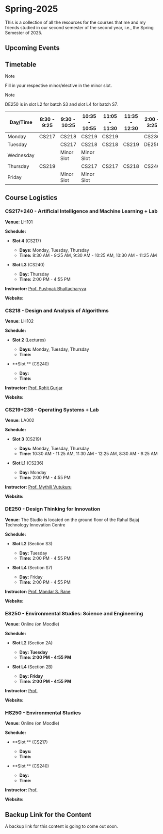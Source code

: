 # Spring-2025

This is a collection of all the resources for the courses that me and my friends studied in our second semester of the second year, i.e., the Spring Semester of 2025.

## Upcoming Events

## Timetable

> [!NOTE]  
> Fill in your respective minor/elective in the minor slot.

> [!NOTE]  
> DE250 is in slot L2 for batch S3 and slot L4 for batch S7.

| Day/Time  | 8:30 - 9:25 | 9:30 - 10:25  | 10:35 - 10:55 | 11:05 - 11:30  | 11:35 - 12:30 | 2:00 - 3:25  | 3:30 - 4:55 | 5:30 - 6:55 | 7:00 - 8:25 |
| ------------- | ------------- | ------------- | ------------- | ------------- | ------------- | ------------- | ------------- | ------------- | ------------- |
| Monday | CS217 | CS218 | CS219 | CS219 |   | CS236 | CS236 |   |   |
| Tuesday |   | CS217 | CS218 | CS218 | CS219 | DE250 | DE250 |   |   |
| Wednesday |   | Minor Slot | Minor Slot |   |   |   |   |   |   |
| Thursday | CS219 |   | CS217 | CS217 | CS218 | CS240 | CS240 |   |   |
| Friday |   | Minor Slot | Minor Slot |   |   |   |   |   |   |

## Course Logistics

### CS217+240 - Artificial Intelligence and Machine Learning + Lab

**Venue:** LH101

**Schedule:**

- **Slot 4** (CS217)
  - **Days:** Monday, Tuesday, Thursday 
  - **Time:** 8:30 AM - 9:25 AM, 9:30 AM - 10:25 AM, 10:30 AM - 11:25 AM

- **Slot L3** (CS240)
  - **Day:** Thursday
  - **Time:** 2:00 PM - 4:55 PM
 
**Instructor:** [Prof. Pushpak Bhattacharyya](https://www.cse.iitb.ac.in/~pb/)

**Website:** []()

### CS218 - Design and Analysis of Algorithms

**Venue:** LH102

**Schedule:**

- **Slot 2** (Lectures)
  - **Days:** Monday, Tuesday, Thursday
  - **Time:** 

- **Slot ** (CS240)
  - **Day:** 
  - **Time:** 
 
**Instructor:** [Prof. Rohit Gurjar](https://www.cse.iitb.ac.in/~rgurjar/)

**Website:** []()

### CS219+236 - Operating Systems + Lab

**Venue:** LA002

**Schedule:**

- **Slot 3** (CS219)
  - **Days:** Monday, Tuesday, Thursday
  - **Time:** 10:30 AM - 11:25 AM, 11:30 AM - 12:25 AM, 8:30 AM - 9:25 AM

- **Slot L1** (CS236)
  - **Day:** Monday
  - **Time:** 2:00 PM - 4:55 PM
 
**Instructor:** [Prof. Mythili Vutukuru](https://www.cse.iitb.ac.in/~mythili/)

**Website:** []()

### DE250 - Design Thinking for Innovation

**Venue:** The Studio is located on the ground floor of the Rahul Bajaj Technology Innovation Centre

**Schedule:**

- **Slot L2** (Section S3)
  - **Day:** Tuesday
  - **Time:** 2:00 PM - 4:55 PM

- **Slot L4** (Section S7)
  - **Day:** Friday
  - **Time:** 2:00 PM - 4:55 PM
 
**Instructor:** [Prof. Mandar S. Rane](https://mrane.com/)

**Website:** []()

### ES250 - Environmental Studies: Science and Engineering

**Venue:** Online (on Moodle)

**Schedule:**

- **Slot L2** (Section 2A)
  - **Day: Tuesday** 
  - **Time: 2:00 PM - 4:55 PM** 

- **Slot L4** (Section 2B)
  - **Day: Friday** 
  - **Time: 2:00 PM - 4:55 PM** 
 
**Instructor:** [Prof. ]()

**Website:** []()

### HS250 - Environmental Studies

**Venue:** Online (on Moodle)

**Schedule:**

- **Slot ** (CS217)
  - **Days:** 
  - **Time:** 

- **Slot ** (CS240)
  - **Day:** 
  - **Time:** 
 
**Instructor:** [Prof. ]()

**Website:** []()

## Backup Link for the Content

A backup link for this content is going to come out soon.
